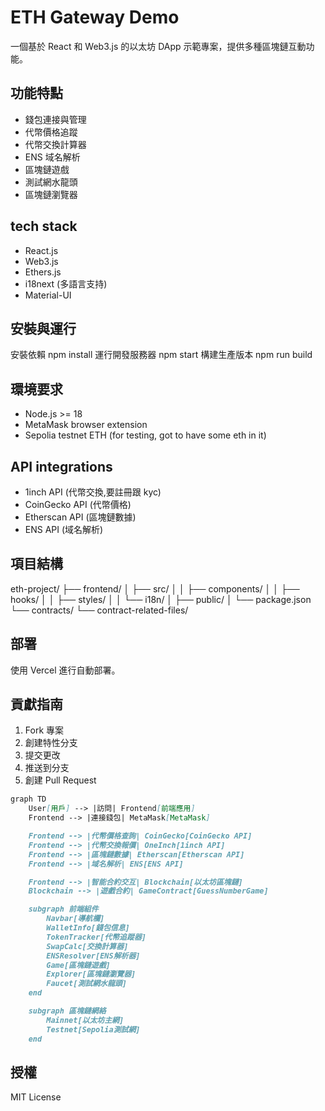 # ETH Gateway Demo

一個基於 React 和 Web3.js 的以太坊 DApp 示範專案，提供多種區塊鏈互動功能。

## 功能特點

- 錢包連接與管理
- 代幣價格追蹤
- 代幣交換計算器
- ENS 域名解析
- 區塊鏈遊戲
- 測試網水龍頭
- 區塊鏈瀏覽器

## tech stack

- React.js
- Web3.js
- Ethers.js
- i18next (多語言支持)
- Material-UI

## 安裝與運行

安裝依賴
npm install
運行開發服務器
npm start
構建生產版本
npm run build

## 環境要求

- Node.js >= 18
- MetaMask browser extension
- Sepolia testnet ETH (for testing, got to have some eth in it)

## API integrations

- 1inch API (代幣交換,要註冊跟 kyc)
- CoinGecko API (代幣價格)
- Etherscan API (區塊鏈數據)
- ENS API (域名解析)

## 項目結構

eth-project/
├── frontend/
│ ├── src/
│ │ ├── components/
│ │ ├── hooks/
│ │ ├── styles/
│ │ └── i18n/
│ ├── public/
│ └── package.json
└── contracts/
└── contract-related-files/

## 部署

使用 Vercel 進行自動部署。

## 貢獻指南

1. Fork 專案
2. 創建特性分支
3. 提交更改
4. 推送到分支
5. 創建 Pull Request

```mermaid.md
graph TD
    User[用戶] --> |訪問| Frontend[前端應用]
    Frontend --> |連接錢包| MetaMask[MetaMask]

    Frontend --> |代幣價格查詢| CoinGecko[CoinGecko API]
    Frontend --> |代幣交換報價| OneInch[1inch API]
    Frontend --> |區塊鏈數據| Etherscan[Etherscan API]
    Frontend --> |域名解析| ENS[ENS API]

    Frontend --> |智能合約交互| Blockchain[以太坊區塊鏈]
    Blockchain --> |遊戲合約| GameContract[GuessNumberGame]

    subgraph 前端組件
        Navbar[導航欄]
        WalletInfo[錢包信息]
        TokenTracker[代幣追蹤器]
        SwapCalc[交換計算器]
        ENSResolver[ENS解析器]
        Game[區塊鏈遊戲]
        Explorer[區塊鏈瀏覽器]
        Faucet[測試網水龍頭]
    end

    subgraph 區塊鏈網絡
        Mainnet[以太坊主網]
        Testnet[Sepolia測試網]
    end
```

## 授權

MIT License
